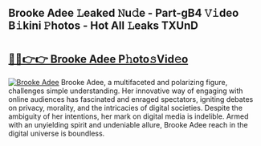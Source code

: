 ## Brooke Adee 𝙻eaked 𝙽u𝚍e - Part-gB4 𝚅𝚒deo B𝚒kini 𝙿hotos - Hot All 𝙻eaks TXUnD

# <h2><a href="http://ld0anu6.urlbe.top/?page=Brooke+Adee">🔗🔗👉👉 Brooke Adee P𝚑oto𝚜Vid𝚎o</a></h2>

[![Brooke Adee](https://i.imgur.com/eBuTRDB.gif)](http://ld0anu6.urlbe.top/?page=Brooke+Adee)
Brooke Adee, a multifaceted and polarizing figure, challenges simple understanding. Her innovative way of engaging with online audiences has fascinated and enraged spectators, igniting debates on privacy, morality, and the intricacies of digital societies. Despite the ambiguity of her intentions, her mark on digital media is indelible. Armed with an unyielding spirit and undeniable allure, Brooke Adee reach in the digital universe is boundless.
